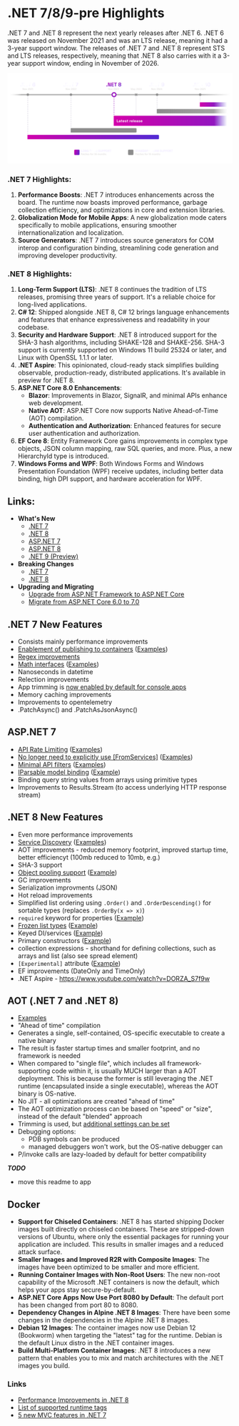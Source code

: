  # .NET 7/8/9-pre Highlights

.NET 7 and .NET 8 represent the next yearly releases after .NET 6. .NET 6 was released on November 2021 and was an LTS release, meaning it had a 3-year support window. The releases of .NET 7 and .NET 8 represent STS and LTS releases, respectively, meaning that .NET 8 also carries with it a 3-year support window, ending in November of 2026.

![.NET release cycle](./.images/release-schedule-dark.svg)

### .NET 7 Highlights:
1. **Performance Boosts**: .NET 7 introduces enhancements across the board. The runtime now boasts improved performance, garbage collection efficiency, and optimizations in core and extension libraries.
2. **Globalization Mode for Mobile Apps**: A new globalization mode caters specifically to mobile applications, ensuring smoother internationalization and localization.
3. **Source Generators**: .NET 7 introduces source generators for COM interop and configuration binding, streamlining code generation and improving developer productivity.

### .NET 8 Highlights:
1. **Long-Term Support (LTS)**: .NET 8 continues the tradition of LTS releases, promising three years of support. It's a reliable choice for long-lived applications.
2. **C# 12**: Shipped alongside .NET 8, C# 12 brings language enhancements and features that enhance expressiveness and readability in your codebase.
3. **Security and Hardware Support**: .NET 8 introduced support for the SHA-3 hash algorithms, including SHAKE-128 and SHAKE-256. SHA-3 support is currently supported on Windows 11 build 25324 or later, and Linux with OpenSSL 1.1.1 or later.
4. **.NET Aspire**: This opinionated, cloud-ready stack simplifies building observable, production-ready, distributed applications. It's available in preview for .NET 8.
5. **ASP.NET Core 8.0 Enhancements**:
    - **Blazor**: Improvements in Blazor, SignalR, and minimal APIs enhance web development.
    - **Native AOT**: ASP.NET Core now supports Native Ahead-of-Time (AOT) compilation.
    - **Authentication and Authorization**: Enhanced features for secure user authentication and authorization.
6. **EF Core 8**: Entity Framework Core gains improvements in complex type objects, JSON column mapping, raw SQL queries, and more. Plus, a new HierarchyId type is introduced.
7. **Windows Forms and WPF**: Both Windows Forms and Windows Presentation Foundation (WPF) receive updates, including better data binding, high DPI support, and hardware acceleration for WPF.

## Links:

- **What's New**
    - [.NET 7](https://learn.microsoft.com/en-us/dotnet/core/whats-new/dotnet-7)
    - [.NET 8](https://learn.microsoft.com/en-us/dotnet/core/whats-new/dotnet-8/overview)
    - [ASP.NET 7](https://learn.microsoft.com/en-us/aspnet/core/release-notes/aspnetcore-7.0)
    - [ASP.NET 8](https://learn.microsoft.com/en-us/aspnet/core/release-notes/aspnetcore-8.0)
    - [.NET 9 (Preview)](https://github.com/dotnet/docs/blob/main/docs/core/whats-new/dotnet-9/overview.md)
- **Breaking Changes**
    - [.NET 7](https://learn.microsoft.com/en-us/dotnet/core/compatibility/7.0)
    - [.NET 8](https://learn.microsoft.com/en-us/dotnet/core/compatibility/8.0)
- **Upgrading and Migrating**
    - [Upgrade from ASP.NET Framework to ASP.NET Core](https://learn.microsoft.com/en-us/aspnet/core/migration/proper-to-2x/)
    - [Migrate from ASP.NET Core 6.0 to 7.0](https://learn.microsoft.com/en-us/aspnet/core/migration/60-70)

## .NET 7 New Features
- Consists mainly performance improvements
- [Enablement of publishing to containers](https://learn.microsoft.com/en-us/dotnet/core/docker/publish-as-container) ([Examples](./DockerPublish/))
- [Regex improvements](https://learn.microsoft.com/en-us/dotnet/standard/base-types/regular-expression-source-generators)
- [Math interfaces](https://learn.microsoft.com/en-us/dotnet/standard/generics/math) ([Examples](./MathInterfaces/))
- Nanoseconds in datetime
- Relection improvements
- App trimming is [now enabled by default for console apps](https://learn.microsoft.com/en-us/dotnet/core/compatibility/deployment/7.0/trim-all-assemblies)
- Memory caching improvements
- Improvements to opentelemetry
- .PatchAsync() and .PatchAsJsonAsync()

## ASP.NET 7
- [API Rate Limiting](https://learn.microsoft.com/en-us/aspnet/core/performance/rate-limit?preserve-view=true&view=aspnetcore-7.0) ([Examples](./RateLimiting/))
- [No longer need to explicitly use [FromServices]](https://devblogs.microsoft.com/dotnet/asp-net-core-updates-in-dotnet-7-preview-2/) ([Examples](./WebApi/Controllers/ClientController.cs))
- [Minimal API filters](https://learn.microsoft.com/en-us/aspnet/core/fundamentals/minimal-apis/min-api-filters) ([Examples](./WebApi/EndpointFilters/EvenNumberFilter.cs))
- [IParsable model binding](https://learn.microsoft.com/en-us/aspnet/core/mvc/models/model-binding?view=aspnetcore-7.0) ([Example](./WebApi/Models/Vin.cs))
- Binding query string values from arrays using primitive types
- Improvements to Results.Stream (to access underlying HTTP response stream)

## .NET 8 New Features
- Even more performance improvements
- [Service Discovery](https://learn.microsoft.com/en-us/dotnet/core/extensions/service-discovery) ([Examples](./ServiceDiscovery/))
- AOT improvements - reduced memory footprint, improved startup time, better efficiencyt (100mb reduced to 10mb, e.g.)
- SHA-3 support
- [Object pooling support](https://learn.microsoft.com/en-us/aspnet/core/performance/objectpool) ([Example](./ObjectPool/))
- GC improvements
- Serialization improvments (JSON)
- Hot reload improvements
- Simplified list ordering  using `.Order()` and `.OrderDescending()` for sortable types (replaces `.OrderBy(x => x)`)
- `required` keyword for properties ([Example](./RequiredAttributes/Person.cs))
- [Frozen list types](https://learn.microsoft.com/en-us/dotnet/api/system.collections.frozen.frozenset-1) ([Example](./FrozenSets/))
- Keyed DI/services ([Example](./WebApi/Controllers/AccountController.cs))
- Primary constructors ([Example](./RateLimiting/Client.cs))
- collection expressions - shorthand for defining collections, such as arrays and list (also see spread element)
- `[Experimental]` attribute ([Example](./RequiredAttributes/Person.cs))
- EF improvements (DateOnly and TimeOnly)
- .NET Aspire - https://www.youtube.com/watch?v=DORZA_S7f9w

## AOT (.NET 7 and .NET 8)

- [Examples](./Aot/)
- "Ahead of time" compilation
- Generates a single, self-contained, OS-specific executable to create a native binary
- The result is faster startup times and smaller footprint, and no framework is needed
- When compared to "single file", which includes all framework-supporting code within it, is usually MUCH larger than a AOT deployment. This is because the former is still leveraging the .NET runtime (encapsulated inside a single executable), whereas the AOT binary is OS-native.
- No JIT - all optimizations are created "ahead of time"
- The AOT optimization process can be based on "speed" or "size", instead of the default "blended" approach
- Trimming is used, but [additional settings can be set](https://learn.microsoft.com/en-us/dotnet/core/deploying/trimming/trimming-options?pivots=dotnet-8-0)
- Debugging options:
    - PDB symbols can be produced
    - managed debuggers won't work, but the OS-native debugger can
- P/invoke calls are lazy-loaded by default for better compatibility





***TODO***
- move this readme to app

## Docker
- **Support for Chiseled Containers**: .NET 8 has started shipping Docker images built directly on chiseled containers. These are stripped-down versions of Ubuntu, where only the essential packages for running your application are included. This results in smaller images and a reduced attack surface.
- **Smaller Images and Improved R2R with Composite Images**: The images have been optimized to be smaller and more efficient.
- **Running Container Images with Non-Root Users**: The new non-root capability of the Microsoft .NET containers is now the default, which helps your apps stay secure-by-default.
- **ASP.NET Core Apps Now Use Port 8080 by Default**: The default port has been changed from port 80 to 8080.
- **Dependency Changes in Alpine .NET 8 Images**: There have been some changes in the dependencies in the Alpine .NET 8 images.
- **Debian 12 Images**: The container images now use Debian 12 (Bookworm) when targeting the "latest" tag for the runtime. Debian is the default Linux distro in the .NET container images.
- **Build Multi-Platform Container Images**: .NET 8 introduces a new pattern that enables you to mix and match architectures with the .NET images you build.

### Links
- [Performance Improvements in .NET 8](https://devblogs.microsoft.com/dotnet/performance-improvements-in-net-8/)
- [List of supported runtime tags](https://hub.docker.com/_/microsoft-dotnet-runtime/)
- [5 new MVC features in .NET 7](https://andrewlock.net/5-new-mvc-features-in-dotnet-7/)